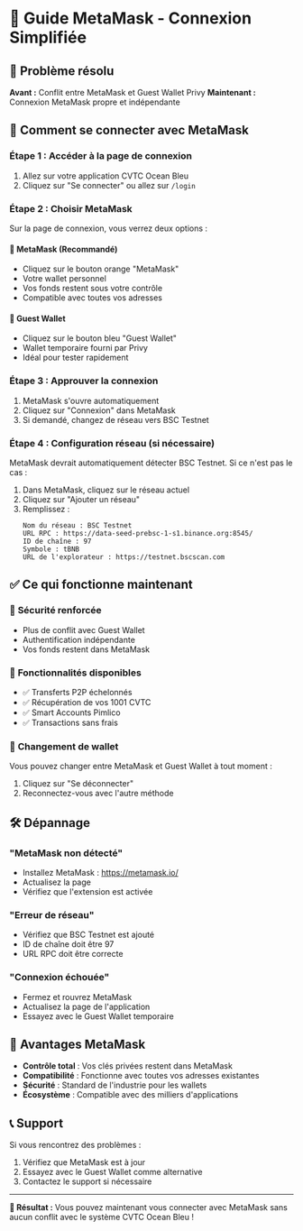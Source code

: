 # 🦊 Guide MetaMask - Connexion Simplifiée

## 🎯 Problème résolu

**Avant :** Conflit entre MetaMask et Guest Wallet Privy
**Maintenant :** Connexion MetaMask propre et indépendante

## 🚀 Comment se connecter avec MetaMask

### Étape 1 : Accéder à la page de connexion
1. Allez sur votre application CVTC Ocean Bleu
2. Cliquez sur "Se connecter" ou allez sur `/login`

### Étape 2 : Choisir MetaMask
Sur la page de connexion, vous verrez deux options :

#### 🦊 **MetaMask** (Recommandé)
- Cliquez sur le bouton orange "MetaMask"
- Votre wallet personnel
- Vos fonds restent sous votre contrôle
- Compatible avec toutes vos adresses

#### 👤 **Guest Wallet**
- Cliquez sur le bouton bleu "Guest Wallet"
- Wallet temporaire fourni par Privy
- Idéal pour tester rapidement

### Étape 3 : Approuver la connexion
1. MetaMask s'ouvre automatiquement
2. Cliquez sur "Connexion" dans MetaMask
3. Si demandé, changez de réseau vers BSC Testnet

### Étape 4 : Configuration réseau (si nécessaire)

MetaMask devrait automatiquement détecter BSC Testnet. Si ce n'est pas le cas :

1. Dans MetaMask, cliquez sur le réseau actuel
2. Cliquez sur "Ajouter un réseau"
3. Remplissez :
   ```
   Nom du réseau : BSC Testnet
   URL RPC : https://data-seed-prebsc-1-s1.binance.org:8545/
   ID de chaîne : 97
   Symbole : tBNB
   URL de l'explorateur : https://testnet.bscscan.com
   ```

## ✅ Ce qui fonctionne maintenant

### 🔐 **Sécurité renforcée**
- Plus de conflit avec Guest Wallet
- Authentification indépendante
- Vos fonds restent dans MetaMask

### 🎯 **Fonctionnalités disponibles**
- ✅ Transferts P2P échelonnés
- ✅ Récupération de vos 1001 CVTC
- ✅ Smart Accounts Pimlico
- ✅ Transactions sans frais

### 🔄 **Changement de wallet**
Vous pouvez changer entre MetaMask et Guest Wallet à tout moment :
1. Cliquez sur "Se déconnecter"
2. Reconnectez-vous avec l'autre méthode

## 🛠️ Dépannage

### "MetaMask non détecté"
- Installez MetaMask : https://metamask.io/
- Actualisez la page
- Vérifiez que l'extension est activée

### "Erreur de réseau"
- Vérifiez que BSC Testnet est ajouté
- ID de chaîne doit être 97
- URL RPC doit être correcte

### "Connexion échouée"
- Fermez et rouvrez MetaMask
- Actualisez la page de l'application
- Essayez avec le Guest Wallet temporaire

## 🎉 Avantages MetaMask

- **Contrôle total** : Vos clés privées restent dans MetaMask
- **Compatibilité** : Fonctionne avec toutes vos adresses existantes
- **Sécurité** : Standard de l'industrie pour les wallets
- **Écosystème** : Compatible avec des milliers d'applications

## 📞 Support

Si vous rencontrez des problèmes :
1. Vérifiez que MetaMask est à jour
2. Essayez avec le Guest Wallet comme alternative
3. Contactez le support si nécessaire

---

**🎯 Résultat :** Vous pouvez maintenant vous connecter avec MetaMask sans aucun conflit avec le système CVTC Ocean Bleu !